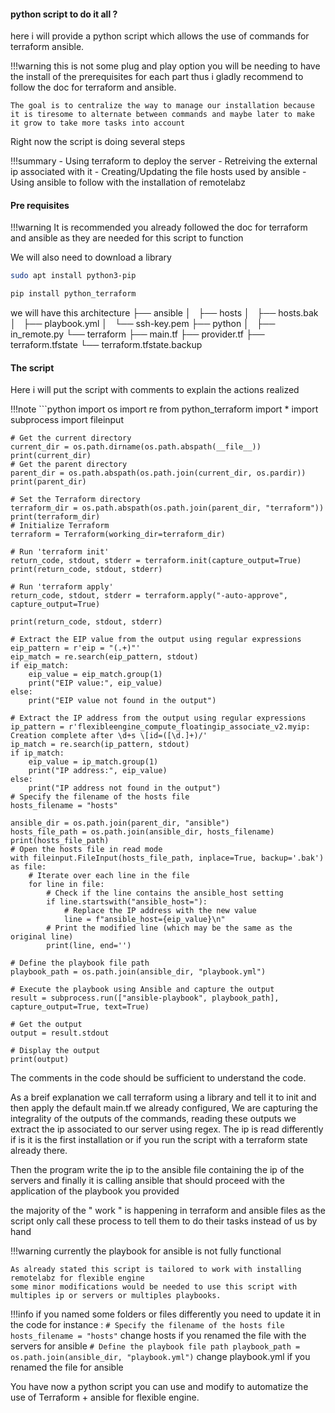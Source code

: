 #### python script to do it all ?

here i will provide a python script which allows the use of commands for terraform ansible.

!!!warning 
    this is not some plug and play option you will be needing to have the install of the prerequisites for each part thus i gladly recommend to follow the doc for terraform and ansible.
     
    The goal is to centralize the way to manage our installation because it is tiresome to alternate between commands and maybe later to make it grow to take more tasks into account

Right now the script is doing several steps 

!!!summary
    - Using terraform to deploy the server
    - Retreiving the external ip associated with it
    - Creating/Updating the file hosts used by ansible
    - Using ansible to follow with the installation of remotelabz

#### Pre requisites

!!!warning
    It is recommended you already followed the doc for terraform and ansible as they are needed for this script to function

We will also need to download a library
```bash
sudo apt install python3-pip

pip install python_terraform
```
we will have this architecture
├── ansible
│   ├── hosts
│   ├── hosts.bak
│   ├── playbook.yml
│   └── ssh-key.pem
├── python
│   ├── in_remote.py
└── terraform
    ├── main.tf
    ├── provider.tf
    ├── terraform.tfstate
    └── terraform.tfstate.backup

#### The script

Here i will put the script with comments to explain the actions realized 

!!!note
    ```python
    import os
    import re
    from python_terraform import *
    import subprocess
    import fileinput


    # Get the current directory
    current_dir = os.path.dirname(os.path.abspath(__file__))
    print(current_dir)
    # Get the parent directory
    parent_dir = os.path.abspath(os.path.join(current_dir, os.pardir))
    print(parent_dir)

    # Set the Terraform directory
    terraform_dir = os.path.abspath(os.path.join(parent_dir, "terraform"))
    print(terraform_dir)
    # Initialize Terraform
    terraform = Terraform(working_dir=terraform_dir)

    # Run 'terraform init'
    return_code, stdout, stderr = terraform.init(capture_output=True)
    print(return_code, stdout, stderr)

    # Run 'terraform apply'
    return_code, stdout, stderr = terraform.apply("-auto-approve", capture_output=True)

    print(return_code, stdout, stderr)

    # Extract the EIP value from the output using regular expressions
    eip_pattern = r'eip = "(.+)"'
    eip_match = re.search(eip_pattern, stdout)
    if eip_match:
        eip_value = eip_match.group(1)
        print("EIP value:", eip_value)
    else:
        print("EIP value not found in the output")

    # Extract the IP address from the output using regular expressions
    ip_pattern = r'flexibleengine_compute_floatingip_associate_v2.myip: Creation complete after \d+s \[id=([\d.]+)/'
    ip_match = re.search(ip_pattern, stdout)
    if ip_match:
        eip_value = ip_match.group(1)
        print("IP address:", eip_value)
    else:
        print("IP address not found in the output")
    # Specify the filename of the hosts file
    hosts_filename = "hosts"

    ansible_dir = os.path.join(parent_dir, "ansible")
    hosts_file_path = os.path.join(ansible_dir, hosts_filename)
    print(hosts_file_path)
    # Open the hosts file in read mode
    with fileinput.FileInput(hosts_file_path, inplace=True, backup='.bak') as file:
        # Iterate over each line in the file
        for line in file:
            # Check if the line contains the ansible_host setting
            if line.startswith("ansible_host="):
                # Replace the IP address with the new value
                line = f"ansible_host={eip_value}\n"
            # Print the modified line (which may be the same as the original line)
            print(line, end='')

    # Define the playbook file path
    playbook_path = os.path.join(ansible_dir, "playbook.yml")

    # Execute the playbook using Ansible and capture the output
    result = subprocess.run(["ansible-playbook", playbook_path], capture_output=True, text=True)

    # Get the output
    output = result.stdout

    # Display the output
    print(output)

The comments in the code should be sufficient to understand the code.

As a breif explanation we call terraform using a library and tell it to init and then apply the default main.tf we already configured,
We are capturing the integrality of the outputs of the commands, reading these outputs we extract the ip associated to our server using regex.
The ip is read differently if is it is the first installation or if you run the script with a terraform state already there.

Then the program write the ip to the ansible file containing the ip of the servers and finally it is calling ansible that should proceed with the application of the playbook you provided

the majority of the " work " is happening in terraform and ansible files as the script only call these process to tell them to do their tasks instead of us by hand

!!!warning
    currently the playbook for ansible is not fully functional

    As already stated this script is tailored to work with installing remotelabz for flexible engine
    some minor modifications would be needed to use this script with multiples ip or servers or multiples playbooks.

!!!info
    if you named some folders or files differently  you need to update it in the code for instance :
    ````
    # Specify the filename of the hosts file
    hosts_filename = "hosts"
    ````
    change hosts if you renamed the file with the servers for ansible
    ````
    # Define the playbook file path
    playbook_path = os.path.join(ansible_dir, "playbook.yml")
    ````
    change playbook.yml if you renamed the file for ansible

You have now a python script you can use and modify to automatize the use of Terraform + ansible for flexible engine.
